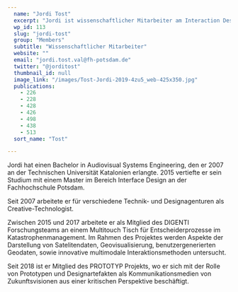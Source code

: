 ```yaml
---
  name: "Jordi Tost"
  excerpt: "Jordi ist wissenschaftlicher Mitarbeiter am Interaction Design Lab (IDL) der Fachhochschule Potsdam.\n"
  wp_id: 113
  slug: "jordi-tost"
  group: "Members"
  subtitle: "Wissenschaftlicher Mitarbeiter"
  website: ""
  email: "jordi.tost.val@fh-potsdam.de"
  twitter: "@jorditost"
  thumbnail_id: null
  image_link: "/images/Tost-Jordi-2019-4zu5_web-425x350.jpg"
  publications: 
    - 226
    - 228
    - 428
    - 426
    - 498
    - 438
    - 513
  sort_name: "Tost"

---
```

Jordi hat einen Bachelor in Audiovisual Systems Engineering, den er 2007 an der Technischen Universität Katalonien erlangte. 2015 vertiefte er sein Studium mit einem Master im Bereich Interface Design an der Fachhochschule Potsdam.

Seit 2007 arbeitete er für verschiedene Technik- und Designagenturen als Creative-Technologist.

Zwischen 2015 und 2017 arbeitete er als Mitglied des DIGENTI Forschungsteams an einem Multitouch Tisch für Entscheiderprozesse im Katastrophenmanagement. Im Rahmen des Projektes werden Aspekte der Darstellung von Satelitendaten, Geovisualisierung, benutzergenerierten Geodaten, sowie innovative multimodale Interaktionsmethoden untersucht.

Seit 2018 ist er Mitglied des PROTOTYP Projekts, wo er sich mit der Rolle von Prototypen und Designartefakten als Kommunikationsmedien von Zukunftsvisionen aus einer kritischen Perspektive beschäftigt.